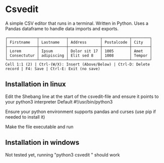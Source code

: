 # Csvedit

A simple CSV editor that runs in a terminal.
Written in Python. Uses a Pandas dataframe to handle data imports and exports.

```
┌─────────────┬────────────┬──────────────┬────────────┬────────┐
│ Firstname   │ Lastname   │ Address      │ Postalcode │ City   │
├─────────────┼────────────┼──────────────┼────────────┼────────┤
│ Lorem       │ Ipsum      │ Dolor sit 17 │ 1005       │ Amet   │
│ Consectutur │ adipiscing │ Elit sed 8   │ 1008       │ Tempor │
└─────────────┴────────────┴──────────────┴────────────┴────────┘
Cell 1:1 (2) | Ctrl-(W/X): Insert (Above/Below) | Ctrl-D: Delete record | F4: Save | Ctrl-E: Exit (no save)
```

## Installation in linux

Edit the Shebang line at the start of the csvedit-file and ensure it points to your python3 interpreter
Default #!/usr/bin/python3

Ensure your python environment supports pandas and curses (use pip if needed to install it)

Make the file executable and run

## Installation in windows

Not tested yet, running "python3 csvedit <filename>" should work
